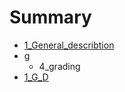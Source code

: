 # Summary

* [1_General_describtion](generaldescribtion.md)
* g
   * 4_grading
* [1_G_D](1_general_description.md)

